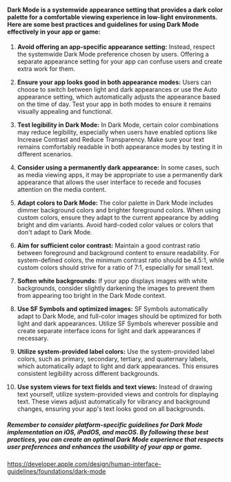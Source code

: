 #### Dark Mode is a systemwide appearance setting that provides a dark color palette for a comfortable viewing experience in low-light environments. Here are some best practices and guidelines for using Dark Mode effectively in your app or game:

1. **Avoid offering an app-specific appearance setting:** Instead, respect the systemwide Dark Mode preference chosen by users. Offering a separate appearance setting for your app can confuse users and create extra work for them.

2. **Ensure your app looks good in both appearance modes:** Users can choose to switch between light and dark appearances or use the Auto appearance setting, which automatically adjusts the appearance based on the time of day. Test your app in both modes to ensure it remains visually appealing and functional.

3. **Test legibility in Dark Mode:** In Dark Mode, certain color combinations may reduce legibility, especially when users have enabled options like Increase Contrast and Reduce Transparency. Make sure your text remains comfortably readable in both appearance modes by testing it in different scenarios.

4. **Consider using a permanently dark appearance:** In some cases, such as media viewing apps, it may be appropriate to use a permanently dark appearance that allows the user interface to recede and focuses attention on the media content.

5. **Adapt colors to Dark Mode:** The color palette in Dark Mode includes dimmer background colors and brighter foreground colors. When using custom colors, ensure they adapt to the current appearance by adding bright and dim variants. Avoid hard-coded color values or colors that don't adapt to Dark Mode.

6. **Aim for sufficient color contrast:** Maintain a good contrast ratio between foreground and background content to ensure readability. For system-defined colors, the minimum contrast ratio should be 4.5:1, while custom colors should strive for a ratio of 7:1, especially for small text.

7. **Soften white backgrounds:** If your app displays images with white backgrounds, consider slightly darkening the images to prevent them from appearing too bright in the Dark Mode context.

8. **Use SF Symbols and optimized images:** SF Symbols automatically adapt to Dark Mode, and full-color images should be optimized for both light and dark appearances. Utilize SF Symbols wherever possible and create separate interface icons for light and dark appearances if necessary.

9. **Utilize system-provided label colors:** Use the system-provided label colors, such as primary, secondary, tertiary, and quaternary labels, which automatically adapt to light and dark appearances. This ensures consistent legibility across different backgrounds.

10. **Use system views for text fields and text views:** Instead of drawing text yourself, utilize system-provided views and controls for displaying text. These views adjust automatically for vibrancy and background changes, ensuring your app's text looks good on all backgrounds.

##### Remember to consider platform-specific guidelines for Dark Mode implementation on iOS, iPadOS, and macOS. By following these best practices, you can create an optimal Dark Mode experience that respects user preferences and enhances the usability of your app or game.

https://developer.apple.com/design/human-interface-guidelines/foundations/dark-mode
